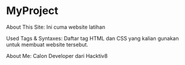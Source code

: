 # MyProject

About This Site: Ini cuma website latihan

Used Tags & Syntaxes: Daftar tag HTML dan CSS yang kalian gunakan untuk membuat website tersebut.

About Me: Calon Developer dari Hacktiv8
